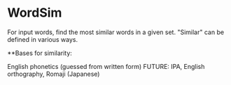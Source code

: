 # WordSim
For input words, find the most similar words in a given set. "Similar" can be defined in various ways.

**Bases for similarity:

English phonetics (guessed from written form)
FUTURE:
  IPA, English orthography, Romaji (Japanese)
